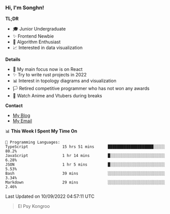 ### Hi, I'm Songhn!

**TL;DR**

- 🎓 Junior Undergraduate
- ✨ Frontend Newbie
- 🎈 Algorithm Enthusiast
- 📈 Interested in data visualization

**Details**

- 🎯 My main focus now is on React
- ✨ Try to write rust projects in 2022
- 📊 Interest in topology diagrams and visualization
- 🏳️ Retired competitive programmer who has not won any awards
- 🍵 Watch Anime and Vtubers during breaks

**Contact**
- [My Blog](https://blog.songhn.com)
- [My Email](mailto:songhn233@gmail.com)

<!--START_SECTION:waka-->
📊 **This Week I Spent My Time On** 

```text
💬 Programming Languages: 
TypeScript               15 hrs 51 mins      ████████████████████░░░░░   80.2% 
JavaScript               1 hr 14 mins        █░░░░░░░░░░░░░░░░░░░░░░░░   6.28% 
JSON                     1 hr 5 mins         █░░░░░░░░░░░░░░░░░░░░░░░░   5.53% 
Bash                     39 mins             ░░░░░░░░░░░░░░░░░░░░░░░░░   3.34% 
Markdown                 29 mins             ░░░░░░░░░░░░░░░░░░░░░░░░░   2.46%

```


 Last Updated on 10/09/2022 04:57:11 UTC
<!--END_SECTION:waka-->

> El Psy Kongroo
